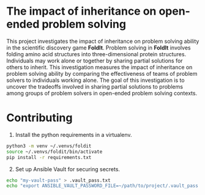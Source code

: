 # The impact of inheritance on open-ended problem solving

This project investigates the impact of inheritance on problem solving ability in the scientific discovery game **FoldIt**. Problem solving in **FoldIt** involves folding amino acid structures into three-dimensional protein structures. Individuals may work alone or together by sharing partial solutions for others to inherit. This investigation measures the impact of inheritance on problem solving ability by comparing the effectiveness of teams of problem solvers to individuals working alone. The goal of this investigation is to uncover the tradeoffs involved in sharing partial solutions to problems among groups of problem solvers in open-ended problem solving contexts.

# Contributing

1. Install the python requirements in a virtualenv.

```bash
python3 -m venv ~/.venvs/foldit
source ~/.venvs/foldit/bin/activate
pip install -r requirements.txt
```

2. Set up Ansible Vault for securing secrets.

```bash
echo "my-vault-pass" > .vault_pass.txt
echo "export ANSIBLE_VAULT_PASSWORD_FILE=~/path/to/project/.vault_pass.txt" > .env
```
